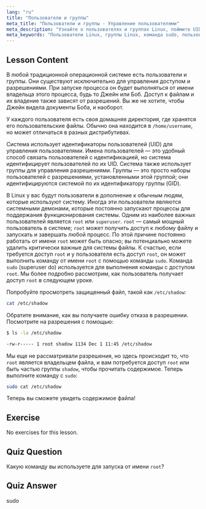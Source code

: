 ```yaml
---
lang: "ru"
title: "Пользователи и группы"
meta_title: "Пользователи и группы - Управление пользователями"
meta_description: "Узнайте о пользователях и группах Linux, поймите UID, GID и пользователя root. Узнайте, как использовать команду sudo для повышения привилегий. Начните свой путь в Linux!"
meta_keywords: "Пользователи Linux, группы Linux, команда sudo, пользователь root, разрешения Linux, учебник Linux, Linux для начинающих, руководство по Linux"
---
```


## Lesson Content

В любой традиционной операционной системе есть пользователи и группы. Они существуют исключительно для управления доступом и разрешениями. При запуске процесса он будет выполняться от имени владельца этого процесса, будь то Джейн или Боб. Доступ к файлам и их владение также зависят от разрешений. Вы же не хотите, чтобы Джейн видела документы Боба, и наоборот.

У каждого пользователя есть своя домашняя директория, где хранятся его пользовательские файлы. Обычно она находится в `/home/username`, но может отличаться в разных дистрибутивах.

Система использует идентификаторы пользователей (UID) для управления пользователями. Имена пользователей — это удобный способ связать пользователей с идентификацией, но система идентифицирует пользователей по их UID. Система также использует группы для управления разрешениями. Группы — это просто наборы пользователей с разрешениями, установленными этой группой; они идентифицируются системой по их идентификатору группы (GID).

В Linux у вас будут пользователи в дополнение к обычным людям, которые используют систему. Иногда эти пользователи являются системными демонами, которые постоянно запускают процессы для поддержания функционирования системы. Одним из наиболее важных пользователей является `root` или `superuser`. `root` — самый мощный пользователь в системе; `root` может получить доступ к любому файлу и запускать и завершать любой процесс. По этой причине постоянно работать от имени `root` может быть опасно; вы потенциально можете удалить критически важные для системы файлы. К счастью, если требуется доступ `root` и у пользователя есть доступ `root`, он может выполнить команду от имени `root` с помощью команды `sudo`. Команда `sudo` (superuser do) используется для выполнения команды с доступом `root`. Мы более подробно рассмотрим, как пользователь получает доступ `root` в следующем уроке.

Попробуйте просмотреть защищенный файл, такой как `/etc/shadow`:

```bash
cat /etc/shadow
```

Обратите внимание, как вы получаете ошибку отказа в разрешении. Посмотрите на разрешения с помощью:

```bash
$ ls -la /etc/shadow

-rw-r----- 1 root shadow 1134 Dec 1 11:45 /etc/shadow
```

Мы еще не рассматривали разрешения, но здесь происходит то, что `root` является владельцем файла, и вам потребуется доступ `root` или быть частью группы `shadow`, чтобы прочитать содержимое. Теперь выполните команду с `sudo`:

```bash
sudo cat /etc/shadow
```

Теперь вы сможете увидеть содержимое файла!

## Exercise

No exercises for this lesson.

## Quiz Question

Какую команду вы используете для запуска от имени `root`?

## Quiz Answer

sudo
